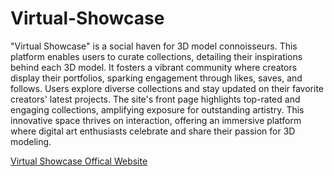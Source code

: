 # Virtual-Showcase

"Virtual Showcase" is a social haven for 3D model connoisseurs. This platform enables users to curate collections, detailing their inspirations behind each 3D model. It fosters a vibrant community where creators display their portfolios, sparking engagement through likes, saves, and follows. Users explore diverse collections and stay updated on their favorite creators' latest projects. The site's front page highlights top-rated and engaging collections, amplifying exposure for outstanding artistry. This innovative space thrives on interaction, offering an immersive platform where digital art enthusiasts celebrate and share their passion for 3D modeling.

[Virtual Showcase Offical Website](url)

